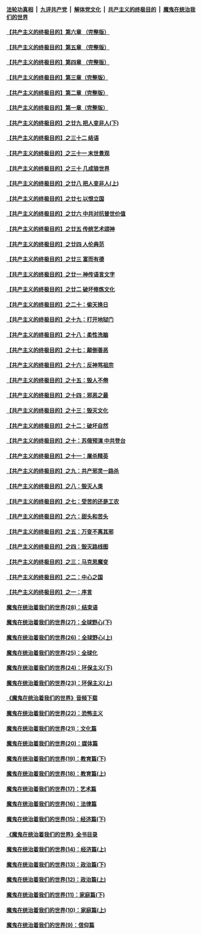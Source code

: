 ####  [法轮功真相](../../../../basic/blob/master/README.md?t=06062131) &nbsp;|&nbsp; [九评共产党](../../../../9ping.md/blob/master/README.md?t=06062131) &nbsp;|&nbsp; [解体党文化](../../../../jtdwh.md/blob/master/README.md?t=06062131)  &nbsp;|&nbsp; [共产主义的终极目的](../../../../gczydzjmd.md/blob/master/README.md?t=06062131) &nbsp;|&nbsp; [魔鬼在统治我们的世界](../../../../mgztzwmdsj.md/blob/master/README.md?t=06062131) 

#### [【共产主义的终极目的】第六章 （完整版）](../pages/nsc422/n11428913.md?t=06062131) 

#### [【共产主义的终极目的】第五章 （完整版）](../pages/nsc422/n11428912.md?t=06062131) 

#### [【共产主义的终极目的】第四章 （完整版）](../pages/nsc422/n11428907.md?t=06062131) 

#### [【共产主义的终极目的】第三章（完整版）](../pages/nsc422/n11428848.md?t=06062131) 

#### [【共产主义的终极目的】第二章（完整版）](../pages/nsc422/n11428831.md?t=06062131) 

#### [【共产主义的终极目的】第一章（完整版）](../pages/nsc422/n11417651.md?t=06062131) 

#### [【共产主义的终极目的】之廿九 把人变非人(下)](../pages/nsc422/n11344140.md?t=06062131) 

#### [【共产主义的终极目的】之三十二 结语](../pages/nsc422/n11360535.md?t=06062131) 

#### [【共产主义的终极目的】之三十一 末世景观](../pages/nsc422/n11351129.md?t=06062131) 

#### [【共产主义的终极目的】之三十 几成狼世界](../pages/nsc422/n11348280.md?t=06062131) 

#### [【共产主义的终极目的】之廿八 把人变非人(上)](../pages/nsc422/n11340492.md?t=06062131) 

#### [【共产主义的终极目的】之廿七 以恨立国](../pages/nsc422/n11336944.md?t=06062131) 

#### [【共产主义的终极目的】之廿六 中共对抗普世价值](../pages/nsc422/n11324785.md?t=06062131) 

#### [【共产主义的终极目的】之廿五 传统艺术颂神](../pages/nsc422/n11296396.md?t=06062131) 

#### [【共产主义的终极目的】之廿四 人伦典范](../pages/nsc422/n11296397.md?t=06062131) 

#### [【共产主义的终极目的】之廿三 富而有德](../pages/nsc422/n11283598.md?t=06062131) 

#### [【共产主义的终极目的】之廿一 神传语言文字](../pages/nsc422/n11263265.md?t=06062131) 

#### [【共产主义的终极目的】之廿二 破坏修炼文化](../pages/nsc422/n11245728.md?t=06062131) 

#### [【共产主义的终极目的】之二十：偷天换日](../pages/nsc422/n11238846.md?t=06062131) 

#### [【共产主义的终极目的】之十九：打开地狱门](../pages/nsc422/n11206376.md?t=06062131) 

#### [【共产主义的终极目的】之十八：柔性洗脑](../pages/nsc422/n11199994.md?t=06062131) 

#### [【共产主义的终极目的】之十七：颠倒善恶](../pages/nsc422/n11179782.md?t=06062131) 

#### [【共产主义的终极目的】之十六：反神骂祖宗](../pages/nsc422/n11166798.md?t=06062131) 

#### [【共产主义的终极目的】之十五：毁人不倦](../pages/nsc422/n11166792.md?t=06062131) 

#### [【共产主义的终极目的】之十四：邪恶之最](../pages/nsc422/n11150249.md?t=06062131) 

#### [【共产主义的终极目的】之十三：毁灭文化](../pages/nsc422/n11135227.md?t=06062131) 

#### [【共产主义的终极目的】之十二：破坏自然](../pages/nsc422/n11135214.md?t=06062131) 

#### [【共产主义的终极目的】之十：苏俄预演 中共登台](../pages/nsc422/n11118424.md?t=06062131) 

#### [【共产主义的终极目的】之十一：屠杀精英](../pages/nsc422/n11118442.md?t=06062131) 

#### [【共产主义的终极目的】之九：共产邪灵一路杀](../pages/nsc422/n11114139.md?t=06062131) 

#### [【共产主义的终极目的】之八：毁灭人类](../pages/nsc422/n11108503.md?t=06062131) 

#### [【共产主义的终极目的】之七：受苦的还是工农](../pages/nsc422/n11101809.md?t=06062131) 

#### [【共产主义的终极目的】之六：甜头和苦头](../pages/nsc422/n11096971.md?t=06062131) 

#### [【共产主义的终极目的】之五：万变不离其邪](../pages/nsc422/n11091285.md?t=06062131) 

#### [【共产主义的终极目的】之四：毁灭路线图](../pages/nsc422/n11086284.md?t=06062131) 

#### [【共产主义的终极目的】之三：马克思魔变](../pages/nsc422/n11061941.md?t=06062131) 

#### [【共产主义的终极目的】之二：中心之国](../pages/nsc422/n11047728.md?t=06062131) 

#### [【共产主义的终极目的】之一：序言](../pages/nsc422/n11086077.md?t=06062131) 

#### [魔鬼在统治着我们的世界(28)：结束语](../pages/nsc422/n10936246.md?t=06062131) 

#### [魔鬼在统治着我们的世界(27)：全球野心(下)](../pages/nsc422/n10928319.md?t=06062131) 

#### [魔鬼在统治着我们的世界(26)：全球野心(上)](../pages/nsc422/n10900318.md?t=06062131) 

#### [魔鬼在统治着我们的世界(25)：全球化](../pages/nsc422/n10788205.md?t=06062131) 

#### [魔鬼在统治着我们的世界(24)：环保主义(下)](../pages/nsc422/n10695307.md?t=06062131) 

#### [魔鬼在统治着我们的世界(23)：环保主义(上)](../pages/nsc422/n10688613.md?t=06062131) 

#### [《魔鬼在统治着我们的世界》音频下载](../pages/nsc422/n10635553.md?t=06062131) 

#### [魔鬼在统治着我们的世界(22)：恐怖主义](../pages/nsc422/n10614727.md?t=06062131) 

#### [魔鬼在统治着我们的世界(21)：文化篇](../pages/nsc422/n10597706.md?t=06062131) 

#### [魔鬼在统治着我们的世界(20)：媒体篇](../pages/nsc422/n10586579.md?t=06062131) 

#### [魔鬼在统治着我们的世界(19)：教育篇(下)](../pages/nsc422/n10564808.md?t=06062131) 

#### [魔鬼在统治着我们的世界(18)：教育篇(上)](../pages/nsc422/n10526970.md?t=06062131) 

#### [魔鬼在统治着我们的世界(17)：艺术篇](../pages/nsc422/n10499093.md?t=06062131) 

#### [魔鬼在统治着我们的世界(16)：法律篇](../pages/nsc422/n10485969.md?t=06062131) 

#### [魔鬼在统治着我们的世界(15)：经济篇(下)](../pages/nsc422/n10469975.md?t=06062131) 

#### [《魔鬼在统治着我们的世界》全书目录](../pages/nsc422/n10464261.md?t=06062131) 

#### [魔鬼在统治着我们的世界(14)：经济篇(上)](../pages/nsc422/n10457370.md?t=06062131) 

#### [魔鬼在统治着我们的世界(13)：政治篇(下)](../pages/nsc422/n10448270.md?t=06062131) 

#### [魔鬼在统治着我们的世界(12)：政治篇(上)](../pages/nsc422/n10444576.md?t=06062131) 

#### [魔鬼在统治着我们的世界(11)：家庭篇(下)](../pages/nsc422/n10440961.md?t=06062131) 

#### [魔鬼在统治着我们的世界(10)：家庭篇(上)](../pages/nsc422/n10435448.md?t=06062131) 

#### [魔鬼在统治着我们的世界(9)：信仰篇](../pages/nsc422/n10432159.md?t=06062131) 

